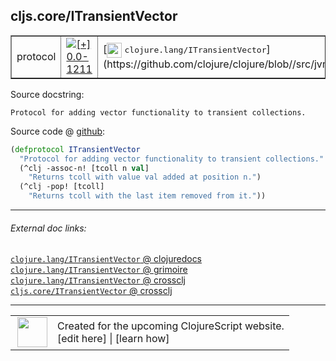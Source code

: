 ## cljs.core/ITransientVector



 <table border="1">
<tr>
<td>protocol</td>
<td><a href="https://github.com/cljsinfo/cljs-api-docs/tree/0.0-1211"><img valign="middle" alt="[+] 0.0-1211" title="Added in 0.0-1211" src="https://img.shields.io/badge/+-0.0--1211-lightgrey.svg"></a> </td>
<td>
[<img height="24px" valign="middle" src="http://i.imgur.com/1GjPKvB.png"> <samp>clojure.lang/ITransientVector</samp>](https://github.com/clojure/clojure/blob//src/jvm/clojure/lang/ITransientVector.java)
</td>
</tr>
</table>







Source docstring:

```
Protocol for adding vector functionality to transient collections.
```


Source code @ [github](https://github.com/clojure/clojurescript/blob/r1.7.48/src/main/cljs/cljs/core.cljs#L666-L671):

```clj
(defprotocol ITransientVector
  "Protocol for adding vector functionality to transient collections."
  (^clj -assoc-n! [tcoll n val]
    "Returns tcoll with value val added at position n.")
  (^clj -pop! [tcoll]
    "Returns tcoll with the last item removed from it."))
```

<!--
Repo - tag - source tree - lines:

 <pre>
clojurescript @ r1.7.48
└── src
    └── main
        └── cljs
            └── cljs
                └── <ins>[core.cljs:666-671](https://github.com/clojure/clojurescript/blob/r1.7.48/src/main/cljs/cljs/core.cljs#L666-L671)</ins>
</pre>

-->

---



###### External doc links:

[`clojure.lang/ITransientVector` @ clojuredocs](http://clojuredocs.org/clojure.lang/ITransientVector)<br>
[`clojure.lang/ITransientVector` @ grimoire](http://conj.io/store/v1/org.clojure/clojure/1.7.0-beta3/clj/clojure.lang/ITransientVector/)<br>
[`clojure.lang/ITransientVector` @ crossclj](http://crossclj.info/fun/clojure.lang/ITransientVector.html)<br>
[`cljs.core/ITransientVector` @ crossclj](http://crossclj.info/fun/cljs.core.cljs/ITransientVector.html)<br>

---

 <table>
<tr><td>
<img valign="middle" align="right" width="48px" src="http://i.imgur.com/Hi20huC.png">
</td><td>
Created for the upcoming ClojureScript website.<br>
[edit here] | [learn how]
</td></tr></table>

[edit here]:https://github.com/cljsinfo/cljs-api-docs/blob/master/cljsdoc/cljs.core/ITransientVector.cljsdoc
[learn how]:https://github.com/cljsinfo/cljs-api-docs/wiki/cljsdoc-files

<!--

This information was too distracting to show to readers, but I'll leave it
commented here since it is helpful to:

- pretty-print the data used to generate this document
- and show how to retrieve that data



The API data for this symbol:

```clj
{:ns "cljs.core",
 :name "ITransientVector",
 :history [["+" "0.0-1211"]],
 :type "protocol",
 :full-name-encode "cljs.core/ITransientVector",
 :source {:code "(defprotocol ITransientVector\n  \"Protocol for adding vector functionality to transient collections.\"\n  (^clj -assoc-n! [tcoll n val]\n    \"Returns tcoll with value val added at position n.\")\n  (^clj -pop! [tcoll]\n    \"Returns tcoll with the last item removed from it.\"))",
          :title "Source code",
          :repo "clojurescript",
          :tag "r1.7.48",
          :filename "src/main/cljs/cljs/core.cljs",
          :lines [666 671]},
 :methods [{:name "-assoc-n!",
            :signature ["[tcoll n val]"],
            :docstring "Returns tcoll with value val added at position n."}
           {:name "-pop!",
            :signature ["[tcoll]"],
            :docstring "Returns tcoll with the last item removed from it."}],
 :full-name "cljs.core/ITransientVector",
 :clj-symbol "clojure.lang/ITransientVector",
 :docstring "Protocol for adding vector functionality to transient collections."}

```

Retrieve the API data for this symbol:

```clj
;; from Clojure REPL
(require '[clojure.edn :as edn])
(-> (slurp "https://raw.githubusercontent.com/cljsinfo/cljs-api-docs/catalog/cljs-api.edn")
    (edn/read-string)
    (get-in [:symbols "cljs.core/ITransientVector"]))
```

-->
